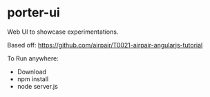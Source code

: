 # porter-ui

Web UI to showcase experimentations.

Based off: https://github.com/airpair/T0021-airpair-angularjs-tutorial

To Run anywhere:
- Download
- npm install
- node server.js

